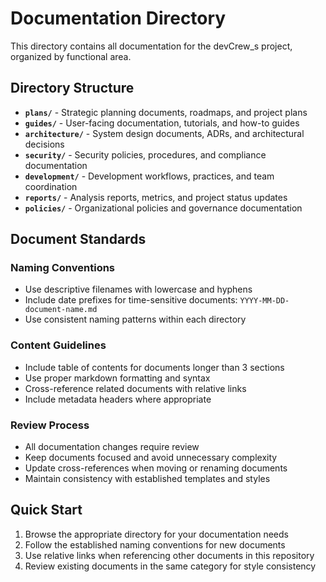 # Documentation Directory

This directory contains all documentation for the devCrew_s project, organized by functional area.

## Directory Structure

- **`plans/`** - Strategic planning documents, roadmaps, and project plans
- **`guides/`** - User-facing documentation, tutorials, and how-to guides
- **`architecture/`** - System design documents, ADRs, and architectural decisions
- **`security/`** - Security policies, procedures, and compliance documentation
- **`development/`** - Development workflows, practices, and team coordination
- **`reports/`** - Analysis reports, metrics, and project status updates
- **`policies/`** - Organizational policies and governance documentation

## Document Standards

### Naming Conventions
- Use descriptive filenames with lowercase and hyphens
- Include date prefixes for time-sensitive documents: `YYYY-MM-DD-document-name.md`
- Use consistent naming patterns within each directory

### Content Guidelines
- Include table of contents for documents longer than 3 sections
- Use proper markdown formatting and syntax
- Cross-reference related documents with relative links
- Include metadata headers where appropriate

### Review Process
- All documentation changes require review
- Keep documents focused and avoid unnecessary complexity
- Update cross-references when moving or renaming documents
- Maintain consistency with established templates and styles

## Quick Start

1. Browse the appropriate directory for your documentation needs
2. Follow the established naming conventions for new documents
3. Use relative links when referencing other documents in this repository
4. Review existing documents in the same category for style consistency